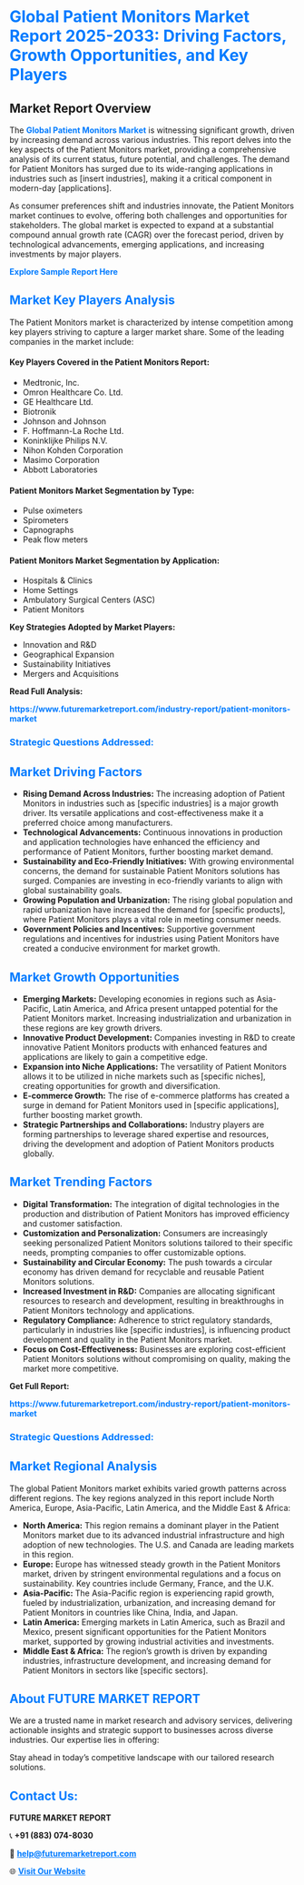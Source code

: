 <h1 style="color: #007BFF;">Global Patient Monitors Market Report 2025-2033: Driving Factors, Growth Opportunities, and Key Players</h1>

<section id="overview">
<h2>Market Report Overview</h2>
<p>The <a href="https://www.futuremarketreport.com/industry-report/patient-monitors-market" style="color: #007BFF; text-decoration: none;"><strong>Global Patient Monitors Market</strong></a> is witnessing significant growth, driven by increasing demand across various industries. This report delves into the key aspects of the Patient Monitors market, providing a comprehensive analysis of its current status, future potential, and challenges. The demand for Patient Monitors has surged due to its wide-ranging applications in industries such as [insert industries], making it a critical component in modern-day [applications].</p>
<p>As consumer preferences shift and industries innovate, the Patient Monitors market continues to evolve, offering both challenges and opportunities for stakeholders. The global market is expected to expand at a substantial compound annual growth rate (CAGR) over the forecast period, driven by technological advancements, emerging applications, and increasing investments by major players.</p>
</section>

<section id="overview">
<p><a href="https://www.futuremarketreport.com/request-sample/reportId=125194" style="color: #007BFF; text-decoration: none;"><strong>Explore Sample Report Here</strong></a></p>
</section>

<section id="key-players">
<h2 style="color: #007BFF;">Market Key Players Analysis</h2>
<p>The Patient Monitors market is characterized by intense competition among key players striving to capture a larger market share. Some of the leading companies in the market include:</p>
<h4>Key Players Covered in the Patient Monitors Report:</h4>
<ul><li>Medtronic, Inc.</li><li>Omron Healthcare Co. Ltd.</li><li>GE Healthcare Ltd.</li><li>Biotronik</li><li>Johnson and Johnson</li><li>F. Hoffmann-La Roche Ltd.</li><li>Koninklijke Philips N.V.</li><li>Nihon Kohden Corporation</li><li>Masimo Corporation</li><li>Abbott Laboratories</li></ul>
<h4>Patient Monitors Market Segmentation by Type:</h4>
<ul><li>Pulse oximeters</li><li>Spirometers</li><li>Capnographs</li><li>Peak flow meters</li></ul>

<h4>Patient Monitors Market Segmentation by Application:</h4>
<ul><li>Hospitals &amp; Clinics</li><li>Home Settings</li><li>Ambulatory Surgical Centers (ASC)</li><li>Patient Monitors</li></ul>
<p><strong>Key Strategies Adopted by Market Players:</strong></p>
<ul>
<li>Innovation and R&D</li>
<li>Geographical Expansion</li>
<li>Sustainability Initiatives</li>
<li>Mergers and Acquisitions</li>
</ul>
</section>

<section>
<p><strong>Read Full Analysis: </strong></p><a href="https://www.futuremarketreport.com/industry-report/patient-monitors-market" style="color: #007BFF; text-decoration: none;"><strong>https://www.futuremarketreport.com/industry-report/patient-monitors-market</strong></a>
<h3 style="color: #007BFF;">Strategic Questions Addressed:</h3>
</section>

<section id="driving-factors">
<h2 style="color: #007BFF;">Market Driving Factors</h2>
<ul>
<li><strong>Rising Demand Across Industries:</strong> The increasing adoption of Patient Monitors in industries such as [specific industries] is a major growth driver. Its versatile applications and cost-effectiveness make it a preferred choice among manufacturers.</li>
<li><strong>Technological Advancements:</strong> Continuous innovations in production and application technologies have enhanced the efficiency and performance of Patient Monitors, further boosting market demand.</li>
<li><strong>Sustainability and Eco-Friendly Initiatives:</strong> With growing environmental concerns, the demand for sustainable Patient Monitors solutions has surged. Companies are investing in eco-friendly variants to align with global sustainability goals.</li>
<li><strong>Growing Population and Urbanization:</strong> The rising global population and rapid urbanization have increased the demand for [specific products], where Patient Monitors plays a vital role in meeting consumer needs.</li>
<li><strong>Government Policies and Incentives:</strong> Supportive government regulations and incentives for industries using Patient Monitors have created a conducive environment for market growth.</li>
</ul>
</section>

<section id="growth-opportunities">
<h2 style="color: #007BFF;">Market Growth Opportunities</h2>
<ul>
<li><strong>Emerging Markets:</strong> Developing economies in regions such as Asia-Pacific, Latin America, and Africa present untapped potential for the Patient Monitors market. Increasing industrialization and urbanization in these regions are key growth drivers.</li>
<li><strong>Innovative Product Development:</strong> Companies investing in R&D to create innovative Patient Monitors products with enhanced features and applications are likely to gain a competitive edge.</li>
<li><strong>Expansion into Niche Applications:</strong> The versatility of Patient Monitors allows it to be utilized in niche markets such as [specific niches], creating opportunities for growth and diversification.</li>
<li><strong>E-commerce Growth:</strong> The rise of e-commerce platforms has created a surge in demand for Patient Monitors used in [specific applications], further boosting market growth.</li>
<li><strong>Strategic Partnerships and Collaborations:</strong> Industry players are forming partnerships to leverage shared expertise and resources, driving the development and adoption of Patient Monitors products globally.</li>
</ul>
</section>

<section id="trending-factors">
<h2 style="color: #007BFF;">Market Trending Factors</h2>
<ul>
<li><strong>Digital Transformation:</strong> The integration of digital technologies in the production and distribution of Patient Monitors has improved efficiency and customer satisfaction.</li>
<li><strong>Customization and Personalization:</strong> Consumers are increasingly seeking personalized Patient Monitors solutions tailored to their specific needs, prompting companies to offer customizable options.</li>
<li><strong>Sustainability and Circular Economy:</strong> The push towards a circular economy has driven demand for recyclable and reusable Patient Monitors solutions.</li>
<li><strong>Increased Investment in R&D:</strong> Companies are allocating significant resources to research and development, resulting in breakthroughs in Patient Monitors technology and applications.</li>
<li><strong>Regulatory Compliance:</strong> Adherence to strict regulatory standards, particularly in industries like [specific industries], is influencing product development and quality in the Patient Monitors market.</li>
<li><strong>Focus on Cost-Effectiveness:</strong> Businesses are exploring cost-efficient Patient Monitors solutions without compromising on quality, making the market more competitive.</li>
</ul>
</section>

<section>
<p><strong>Get Full Report: </strong></p><a href="https://www.futuremarketreport.com/industry-report/patient-monitors-market" style="color: #007BFF; text-decoration: none;"><strong>https://www.futuremarketreport.com/industry-report/patient-monitors-market</strong></a>
<h3 style="color: #007BFF;">Strategic Questions Addressed:</h3>
</section>


<section id="regional-analysis">
<h2 style="color: #007BFF;">Market Regional Analysis</h2>
<p>The global Patient Monitors market exhibits varied growth patterns across different regions. The key regions analyzed in this report include North America, Europe, Asia-Pacific, Latin America, and the Middle East & Africa:</p>
<ul>
<li><strong>North America:</strong> This region remains a dominant player in the Patient Monitors market due to its advanced industrial infrastructure and high adoption of new technologies. The U.S. and Canada are leading markets in this region.</li>
<li><strong>Europe:</strong> Europe has witnessed steady growth in the Patient Monitors market, driven by stringent environmental regulations and a focus on sustainability. Key countries include Germany, France, and the U.K.</li>
<li><strong>Asia-Pacific:</strong> The Asia-Pacific region is experiencing rapid growth, fueled by industrialization, urbanization, and increasing demand for Patient Monitors in countries like China, India, and Japan.</li>
<li><strong>Latin America:</strong> Emerging markets in Latin America, such as Brazil and Mexico, present significant opportunities for the Patient Monitors market, supported by growing industrial activities and investments.</li>
<li><strong>Middle East & Africa:</strong> The region’s growth is driven by expanding industries, infrastructure development, and increasing demand for Patient Monitors in sectors like [specific sectors].</li>
</ul>
</section>

<footer>
<h2 style="color: #007BFF;">About FUTURE MARKET REPORT</h2>
<p>We are a trusted name in market research and advisory services, delivering actionable insights and strategic support to businesses across diverse industries. Our expertise lies in offering:</p>

<p>Stay ahead in today’s competitive landscape with our tailored research solutions.</p>

<h2 style="color: #007BFF;">Contact Us:</h2>
<p><strong>FUTURE MARKET REPORT</strong></p>
<p>📞 <strong>+91 (883) 074-8030</strong></p>
<p>📧 <strong><a href="mailto:help@futuremarketreport.com" style="color: #007BFF;">help@futuremarketreport.com</a></strong></p>
<p>🌐 <strong><a href="https://www.futuremarketreport.com/" style="color: #007BFF;">Visit Our Website</a></strong></p>
</footer>